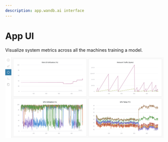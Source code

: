 ```yaml
---
description: app.wandb.ai interface
---
```


# App UI

Visualize system metrics across all the machines training a model.

![](../.gitbook/assets/image%20%2850%29.png)



